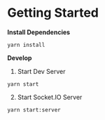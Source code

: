 # Getting Started

**Install Dependencies**
```
yarn install
```

**Develop**

1. Start Dev Server
```
yarn start
```

2. Start Socket.IO Server
```
yarn start:server
```

